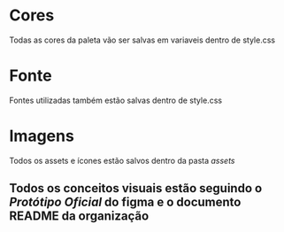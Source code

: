 # Cores

Todas as cores da paleta vão ser salvas em variaveis dentro de style.css

# Fonte

Fontes utilizadas também estão salvas dentro de style.css

# Imagens

Todos os assets e ícones estão salvos dentro da pasta *assets*



## Todos os conceitos visuais estão seguindo o *Protótipo Oficial* do figma e o documento README da organização